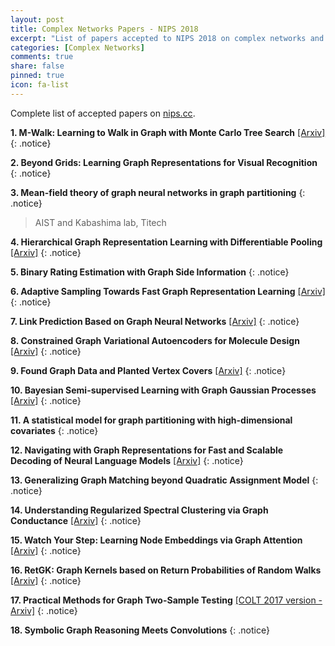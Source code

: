 ```yaml
---
layout: post
title: Complex Networks Papers - NIPS 2018
excerpt: "List of papers accepted to NIPS 2018 on complex networks and machine learning on graphs."
categories: [Complex Networks]
comments: true
share: false
pinned: true
icon: fa-list
---
```


Complete list of accepted papers on [nips.cc](https://nips.cc/Conferences/2018/Schedule).

**1. M-Walk: Learning to Walk in Graph with Monte Carlo Tree Search**  [[Arxiv]](https://arxiv.org/abs/1802.04394)
{: .notice}

**2. Beyond Grids: Learning Graph Representations for Visual Recognition**
{: .notice}

**3. Mean-field theory of graph neural networks in graph partitioning**
{: .notice}
>AIST and Kabashima lab, Titech

**4. Hierarchical Graph Representation Learning with Differentiable Pooling** [[Arxiv]](https://arxiv.org/abs/1806.08804)
{: .notice}

**5. Binary Rating Estimation with Graph Side Information**
{: .notice}

**6. Adaptive Sampling Towards Fast Graph Representation Learning** [[Arxiv]](https://arxiv.org/abs/1809.05343)
{: .notice}

**7. Link Prediction Based on Graph Neural Networks**
 [[Arxiv]](https://arxiv.org/abs/1802.09691)
 {: .notice}

**8. Constrained Graph Variational Autoencoders for Molecule Design** [[Arxiv]](https://arxiv.org/abs/1805.09076)
{: .notice}

**9. Found Graph Data and Planted Vertex Covers**
 [[Arxiv]](https://arxiv.org/abs/1805.01209)
 {: .notice}

**10. Bayesian Semi-supervised Learning with Graph Gaussian Processes** [[Arxiv]](https://arxiv.org/abs/1809.04379)
{: .notice}

**11. A statistical model for graph partitioning with high-dimensional covariates**
{: .notice}

**12. Navigating with Graph Representations for Fast and Scalable Decoding of Neural Language Models** [[Arxiv]](https://arxiv.org/abs/1806.04189)
{: .notice}

**13. Generalizing Graph Matching beyond Quadratic Assignment Model**
{: .notice}

**14. Understanding Regularized Spectral Clustering via Graph Conductance** [[Arxiv]](https://arxiv.org/abs/1806.01468)
{: .notice}

**15. Watch Your Step: Learning Node Embeddings via Graph Attention** [[Arxiv]](https://arxiv.org/abs/1710.09599)
{: .notice}

**16. RetGK: Graph Kernels based on Return Probabilities of Random Walks** [[Arxiv]](https://arxiv.org/abs/1809.02670)
{: .notice}

**17. Practical Methods for Graph Two-Sample Testing**
 [[COLT 2017 version - Arxiv]](https://arxiv.org/abs/1705.06168)
 {: .notice}

**18. Symbolic Graph Reasoning Meets Convolutions**
{: .notice}

